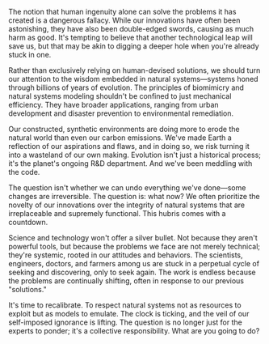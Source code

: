 The notion that human ingenuity alone can solve the problems it has created is a dangerous fallacy. While our innovations have often been astonishing, they have also been double-edged swords, causing as much harm as good. It's tempting to believe that another technological leap will save us, but that may be akin to digging a deeper hole when you're already stuck in one.

Rather than exclusively relying on human-devised solutions, we should turn our attention to the wisdom embedded in natural systems—systems honed through billions of years of evolution. The principles of biomimicry and natural systems modeling shouldn't be confined to just mechanical efficiency. They have broader applications, ranging from urban development and disaster prevention to environmental remediation.

Our constructed, synthetic environments are doing more to erode the natural world than even our carbon emissions. We've made Earth a reflection of our aspirations and flaws, and in doing so, we risk turning it into a wasteland of our own making. Evolution isn't just a historical process; it's the planet's ongoing R&D department. And we've been meddling with the code.

The question isn't whether we can undo everything we've done—some changes are irreversible. The question is: what now? We often prioritize the novelty of our innovations over the integrity of natural systems that are irreplaceable and supremely functional. This hubris comes with a countdown.

Science and technology won't offer a silver bullet. Not because they aren't powerful tools, but because the problems we face are not merely technical; they're systemic, rooted in our attitudes and behaviors. The scientists, engineers, doctors, and farmers among us are stuck in a perpetual cycle of seeking and discovering, only to seek again. The work is endless because the problems are continually shifting, often in response to our previous "solutions."

It's time to recalibrate. To respect natural systems not as resources to exploit but as models to emulate. The clock is ticking, and the veil of our self-imposed ignorance is lifting. The question is no longer just for the experts to ponder; it's a collective responsibility. What are you going to do?